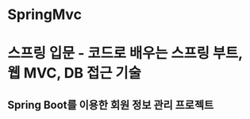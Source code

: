 # SpringMvc
<h1>스프링 입문 - 코드로 배우는 스프링 부트, 웹 MVC, DB 접근 기술</h1>
<h2>Spring Boot를 이용한 회원 정보 관리 프로젝트</h2>
